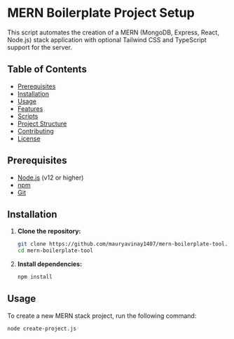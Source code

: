 # MERN Boilerplate Project Setup

This script automates the creation of a MERN (MongoDB, Express, React, Node.js) stack application with optional Tailwind CSS and TypeScript support for the server.

## Table of Contents

- [Prerequisites](#prerequisites)
- [Installation](#installation)
- [Usage](#usage)
- [Features](#features)
- [Scripts](#scripts)
- [Project Structure](#project-structure)
- [Contributing](#contributing)
- [License](#license)

## Prerequisites

- [Node.js](https://nodejs.org/en/download/) (v12 or higher)
- [npm](https://www.npmjs.com/get-npm)
- [Git](https://git-scm.com/downloads)

## Installation

1. **Clone the repository:**

    ```bash
    git clone https://github.com/mauryavinay1407/mern-boilerplate-tool.git
    cd mern-boilerplate-tool
    ```

2. **Install dependencies:**

    ```bash
    npm install
    ```

## Usage

To create a new MERN stack project, run the following command:

```bash
node create-project.js
